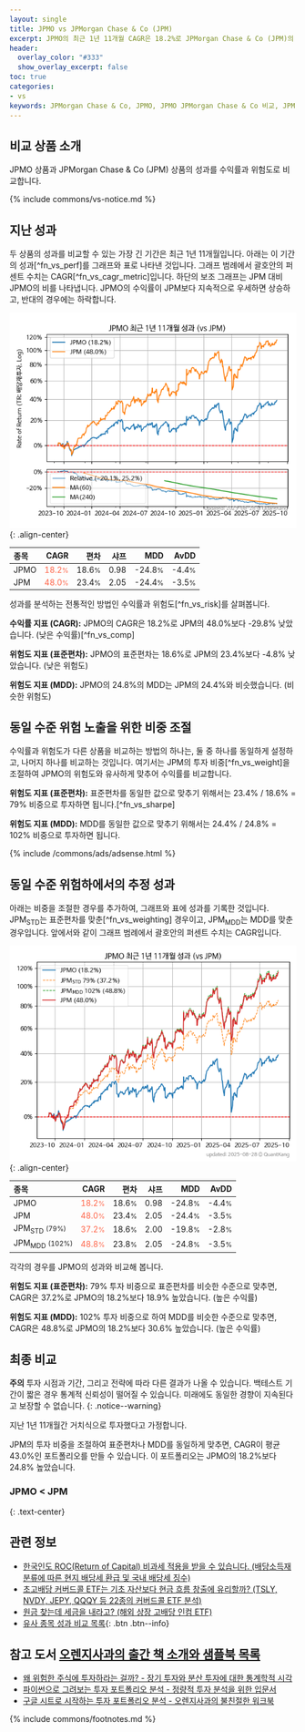```yaml
---
layout: single
title: JPMO vs JPMorgan Chase & Co (JPM)
excerpt: JPMO의 최근 1년 11개월 CAGR은 18.2%로 JPMorgan Chase & Co (JPM)의 48.0%보다 -29.8% 낮았습니다.
header:
  overlay_color: "#333"
  show_overlay_excerpt: false
toc: true
categories:
- vs
keywords: JPMorgan Chase & Co, JPMO, JPMO JPMorgan Chase & Co 비교, JPM, JPMO JPMO 비교
---
```


## 비교 상품 소개


JPMO 상품과 JPMorgan Chase & Co (JPM) 상품의 성과를 수익률과 위험도로 비교합니다.





{% include commons/vs-notice.md %}

## 지난 성과

두 상품의 성과를 비교할 수 있는 가장 긴 기간은 최근 1년 11개월입니다. 아래는 이 기간의 성과[^fn_vs_perf]를 그래프와 표로 나타낸 것입니다.
그래프 범례에서 괄호안의 퍼센트 수치는 CAGR[^fn_vs_cagr_metric]입니다.
하단의 보조 그래프는 JPM 대비 JPMO의 비를 나타냅니다.
JPMO의 수익률이 JPM보다 지속적으로 우세하면 상승하고, 반대의 경우에는 하락합니다.

![JPMO](/vs/images/jpmo-vs-jpm_dual.png){: .align-center}

| **종목** | **CAGR** | **편차** | **샤프** | **MDD** | **AvDD** |
| :------------ | ------: | -----------: | -------: | ------: | -------: |
| JPMO | <span style="color: tomato">18.2<small>%</small></span> | 18.6<small>%</small> | 0.98 | -24.8<small>%</small> | -4.4<small>%</small> |
| JPM | <span style="color: tomato">48.0<small>%</small></span> | 23.4<small>%</small> | 2.05 | -24.4<small>%</small> | -3.5<small>%</small> |

<!-- more -->


성과를 분석하는 전통적인 방법인 수익률과 위험도[^fn_vs_risk]를 살펴봅니다.

**수익률 지표 (CAGR):** JPMO의 CAGR은 18.2%로 JPM의 48.0%보다 -29.8% 낮았습니다. (낮은 수익률)[^fn_vs_comp]

**위험도 지표 (표준편차):** JPMO의 표준편차는 18.6%로 JPM의 23.4%보다 -4.8% 낮았습니다. (낮은 위험도)

**위험도 지표 (MDD):** JPMO의 24.8%의 MDD는 JPM의 24.4%와 비슷했습니다. (비슷한 위험도)



## 동일 수준 위험 노출을 위한 비중 조절

수익률과 위험도가 다른 상품을 비교하는 방법의 하나는, 둘 중 하나를 동일하게 설정하고, 나머지 하나를 비교하는 것입니다.
여기서는 JPM의 투자 비중[^fn_vs_weight]을 조절하여 JPMO의 위험도와 유사하게 맞추어 수익률를 비교합니다.

**위험도 지표 (표준편차):** 표준편차를 동일한 값으로 맞추기 위해서는 23.4% / 18.6% = 79% 비중으로 투자하면 됩니다.[^fn_vs_sharpe]

**위험도 지표 (MDD):** MDD를 동일한 값으로 맞추기 위해서는 24.4% / 24.8% = 102% 비중으로 투자하면 됩니다.


{% include /commons/ads/adsense.html %}



## 동일 수준 위험하에서의 추정 성과

아래는 비중을 조절한 경우를 추가하여, 그래프와 표에 성과를 기록한 것입니다.
JPM<sub>STD</sub>는 표준편차를 맞춘[^fn_vs_weighting] 경우이고, JPM<sub>MDD</sub>는 MDD를 맞춘 경우입니다.
앞에서와 같이 그래프 범례에서 괄호안의 퍼센트 수치는 CAGR입니다.


![JPMO](/vs/images/jpmo-vs-jpm.png){: .align-center}



| **종목** | **CAGR** | **편차** | **샤프** | **MDD** | **AvDD** |
| :------------ | ------: | -----------: | -------: | ------: | -------: |
| JPMO | <span style="color: tomato">18.2<small>%</small></span> | 18.6<small>%</small> | 0.98 | -24.8<small>%</small> | -4.4<small>%</small> |
| JPM | <span style="color: tomato">48.0<small>%</small></span> | 23.4<small>%</small> | 2.05 | -24.4<small>%</small> | -3.5<small>%</small> |
| JPM<sub>STD</sub> <small>(79%)</small> | <span style="color: tomato">37.2<small>%</small></span> | 18.6<small>%</small> | 2.00 | -19.8<small>%</small> | -2.8<small>%</small> |
| JPM<sub>MDD</sub> <small>(102%)</small> | <span style="color: tomato">48.8<small>%</small></span> | 23.8<small>%</small> | 2.05 | -24.8<small>%</small> | -3.5<small>%</small> |



각각의 경우를 JPMO의 성과와 비교해 봅니다.

**위험도 지표 (표준편차):** 79% 투자 비중으로 표준편차를 비슷한 수준으로 맞추면, CAGR은 37.2%로 JPMO의 18.2%보다 18.9% 높았습니다. (높은 수익률)

**위험도 지표 (MDD):** 102% 투자 비중으로 하여 MDD를 비슷한 수준으로 맞추면, CAGR은 48.8%로 JPMO의 18.2%보다 30.6% 높았습니다. (높은 수익률)




## 최종 비교

**주의** 투자 시점과 기간, 그리고 전략에 따라 다른 결과가 나올 수 있습니다. 백테스트 기간이 짧은 경우 통계적 신뢰성이 떨어질 수 있습니다. 미래에도 동일한 경향이 지속된다고 보장할 수 없습니다.
{: .notice--warning}

지난 1년 11개월간 거치식으로 투자했다고 가정합니다.

JPM의 투자 비중을 조절하여 표준편차나 MDD를 동일하게 맞추면, CAGR이 평균 43.0%인 포트폴리오를 만들 수 있습니다.
이 포트폴리오는 JPMO의 18.2%보다 24.8% 높았습니다.

### JPMO &lt; JPM
{: .text-center}


## 관련 정보

- [한국인도 ROC(Return of Capital) 비과세 적용을 받을 수 있습니다. (배당소득재분류에 따른 현지 배당세 환급 및 국내 배당세 징수)](https://kongdori.tistory.com/299)
- [초고배당 커버드콜 ETF는 기초 자산보다 현금 흐름 창출에 유리할까? (TSLY, NVDY, JEPY, QQQY 등 22종의 커버드콜 ETF 분석)](https://kongdori.tistory.com/286)
- [원금 찾는데 세금을 내라고? (해외 상장 고배당 인컴 ETF)](https://kongdori.tistory.com/206)
- [유사 종목 성과 비교 목록](/vs/){: .btn .btn--info}


## 참고 도서 [오렌지사과의 출간 책 소개와 샘플북 목록](https://kongdori.tistory.com/691)

- [왜 위험한 주식에 투자하라는 걸까? - 장기 투자와 분산 투자에 대한 통계학적 시각](https://kongdori.tistory.com/421)
- [파이썬으로 그려보는 투자 포트폴리오 분석  - 정량적 투자 분석을 위한 입문서](https://kongdori.tistory.com/643)
- [구글 시트로 시작하는 투자 포트폴리오 분석 - 오렌지사과의 불친절한 워크북](https://kongdori.tistory.com/449)

{% include commons/footnotes.md %}
